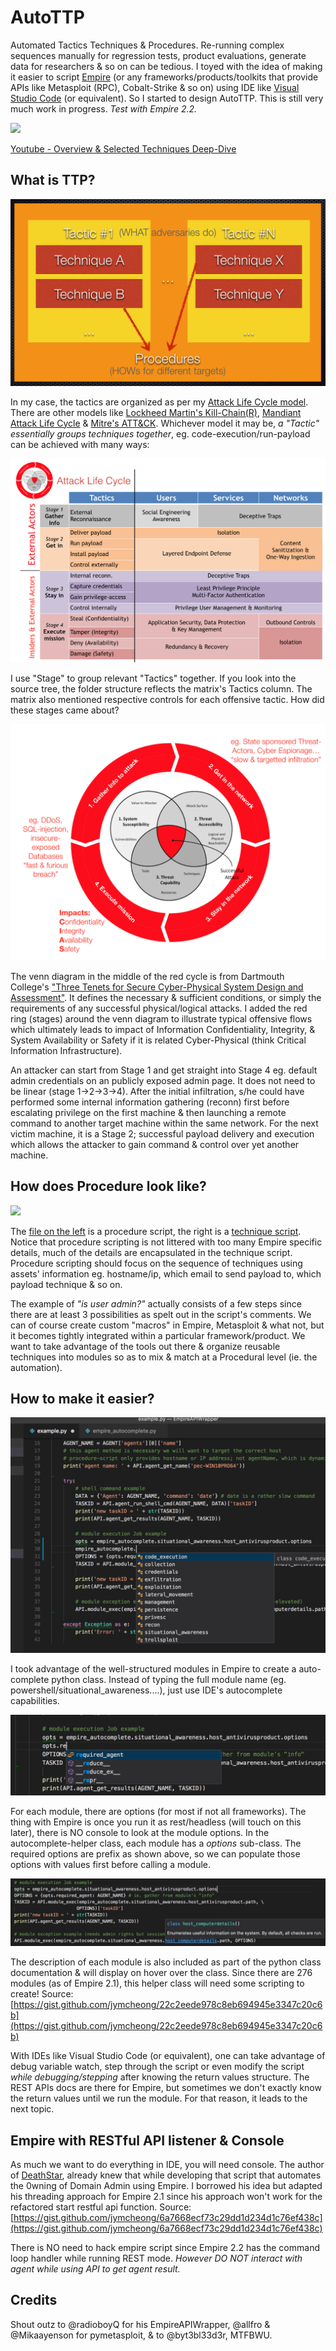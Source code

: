 # AutoTTP
Automated Tactics Techniques &amp; Procedures. Re-running complex sequences manually for regression tests, product evaluations, generate data for researchers & so on can be tedious. I toyed with the idea of making it easier to script [Empire](https://github.com/EmpireProject/Empire) (or any frameworks/products/toolkits that provide APIs like Metasploit (RPC), Cobalt-Strike & so on) using IDE like [Visual Studio Code](https://code.visualstudio.com) (or equivalent). So I started to design AutoTTP. This is still very much work in progress. *Test with Empire 2.2.*

![](https://raw.githubusercontent.com/jymcheong/AutoTTP/master/screenshots/empireScripting.gif)

[Youtube - Overview & Selected Techniques Deep-Dive](https://www.youtube.com/watch?v=aW_imj75M_A&t=215s)

## What is TTP?
![](screenshots/ttp.png)

In my case, the tactics are organized as per my [Attack Life Cycle model](https://attacklifecycle.github.io). There are other models like [Lockheed Martin's Kill-Chain(R)](http://www.lockheedmartin.com/us/what-we-do/aerospace-defense/cyber/cyber-kill-chain.html), [Mandiant Attack Life Cycle](http://www.iacpcybercenter.org/resource-center/what-is-cyber-crime/cyber-attack-lifecycle/) & [Mitre's ATT&CK](https://attack.mitre.org). Whichever model it may be, *a "Tactic" essentially groups techniques together*, eg. code-execution/run-payload can be achieved with many ways:

![](screenshots/ALCmatrix.png)

I use "Stage" to group relevant "Tactics" together. If you look into the source tree, the folder structure reflects the matrix's Tactics column. The matrix also mentioned respective controls for each offensive tactic. How did these stages came about?

![](screenshots/ALC-3tenetsModel.png)

The venn diagram in the middle of the red cycle is from Dartmouth College's ["Three Tenets for Secure Cyber-Physical System Design and Assessment"](http://www.dartmouth.edu/~gvc/ThreeTenetsSPIE.pdf). It defines the necessary & sufficient conditions, or simply the requirements of any successful physical/logical attacks. I added the red ring (stages) around the venn diagram to illustrate typical offensive flows which ultimately leads to impact of Information Confidentiality, Integrity, & System Availability or Safety if it is related Cyber-Physical (think Critical Information Infrastructure).

An attacker can start from Stage 1 and get straight into Stage 4 eg. default admin credentials on an publicly exposed admin page. It does not need to be linear (stage 1->2->3->4). After the initial infiltration, s/he could have performed some internal information gathering (reconn) first before escalating privilege on the first machine & then launching a remote command to another target machine within the same network. For the next victim machine, it is a Stage 2; successful payload delivery and execution which allows the attacker to gain command & control over yet another machine.

## How does Procedure look like?

![](https://raw.githubusercontent.com/jymcheong/AutoTTP/master/screenshots/procedureVStechniques.png)

The [file on the left](https://github.com/jymcheong/AutoTTP/blob/master/bypassUAC_procedure_example.py) is a procedure script, the right is a [technique script](https://github.com/jymcheong/AutoTTP/blob/master/stage3/internal_reconn/windows/empire_is_user_admin.py). Notice that procedure scripting is not littered with too many Empire specific details, much of the details are encapsulated in the technique script. Procedure scripting should focus on the sequence of techniques using assets' information eg. hostname/ip, which email to send payload to, which payload technique & so on.

The example of *"is user admin?"* actually consists of a few steps since there are at least 3 possibilities as spelt out in the script's comments. We can of course create custom "macros" in Empire, Metasploit & what not, but it becomes tightly integrated within a particular framework/product. We want to take advantage of the tools out there & organize reusable techniques into modules so as to mix & match at a Procedural level (ie. the automation).

## How to make it easier?
![](screenshots/autocomplete.png)

I took advantage of the well-structured modules in Empire to create a auto-complete python class. Instead of typing the full module name (eg. powershell/situational_awareness....), just use IDE's autocomplete capabilities.

![](screenshots/requiredoptions.png)

For each module, there are options (for most if not all frameworks). The thing with Empire is once you run it as rest/headless (will touch on this later), there is NO console to look at the module options. In the autocomplete-helper class, each module has a *options* sub-class. The required options are prefix as shown above, so we can populate those options with values first before calling a module. 

![](screenshots/moduledesc.png)

The description of each module is also included as part of the python class documentation & will display on hover over the class. Since there are 276 modules (as of Empire 2.1), this helper class will need some scripting to create! Source: [https://gist.github.com/jymcheong/22c2eede978c8eb694945e3347c20c6b](https://gist.github.com/jymcheong/22c2eede978c8eb694945e3347c20c6b)

With IDEs like Visual Studio Code (or equivalent), one can take advantage of debug variable watch, step through the script or even modify the script *while debugging/stepping* after knowing the return values structure. The REST APIs docs are there for Empire, but sometimes we don't exactly know the return values until we run the module. For that reason, it leads to the next topic.

## Empire with RESTful API listener & Console
As much we want to do everything in IDE, you will need console. The author of [DeathStar](https://github.com/byt3bl33d3r/DeathStar), already knew that while developing that script that automates the 0wning of Domain Admin using Empire. I borrowed his idea but adapted his threading approach for Empire 2.1 since his approach won't work for the refactored start restful api function. Source: [https://gist.github.com/jymcheong/6a7668ecf73c29dd1d234d1c76ef438c](https://gist.github.com/jymcheong/6a7668ecf73c29dd1d234d1c76ef438c)

There is NO need to hack empire script since Empire 2.2 has the command loop handler while running REST mode. *However DO NOT interact with agent while using API to get agent result.*

## Credits
Shout outz to @radioboyQ for his EmpireAPIWrapper, @allfro & @Mikaayenson for pymetasploit, & to @byt3bl33d3r, MTFBWU. 
